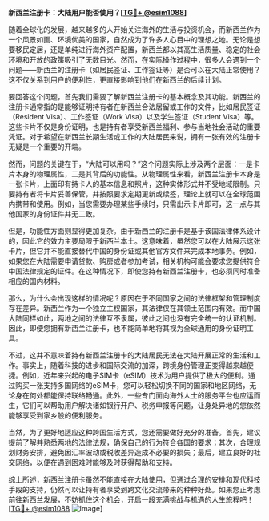 **新西兰注册卡：大陆用户能否使用？[[TG💪+ @esim1088](https://t.me/s/esim1088)]**

随着全球化的发展，越来越多的人开始关注海外的生活与投资机会，而新西兰作为一个风景如画、环境优美的国家，自然成为了许多人心目中的理想之地。无论是想要移民定居，还是单纯进行海外资产配置，新西兰都以其高生活质量、稳定的社会环境和开放的政策吸引了无数目光。然而，在实际操作过程中，很多人会遇到一个问题——新西兰的注册卡（如居民签证、工作签证等）是否可以在大陆正常使用？这不仅关系到用户的便利性，更直接影响到他们在新西兰的后续计划。

要回答这个问题，首先我们需要了解新西兰注册卡的基本概念及其功能。新西兰的注册卡通常指的是能够证明持有者在新西兰合法居留或工作的文件，比如居民签证（Resident Visa）、工作签证（Work Visa）以及学生签证（Student Visa）等。这些卡片不仅是身份证明，也是持有者享受新西兰福利、参与当地社会活动的重要凭证。对于希望在新西兰长期生活或工作的大陆居民来说，拥有一张有效的注册卡无疑是一个重要的开端。

然而，问题的关键在于，“大陆可以用吗？”这个问题实际上涉及两个层面：一是卡片本身的物理属性，二是其背后的功能性。从物理属性来看，新西兰注册卡本身是一张卡片，上面印有持卡人的基本信息和照片，这种实体形式并不受地域限制。只要持有者将卡片妥善保管，并按照要求定期更新或续签，理论上就可以在全球范围内携带和使用。例如，当您需要办理某些手续时，只需出示卡片即可，这一点与其他国家的身份证件并无二致。

但是，功能性方面则显得更加复杂。由于新西兰的注册卡是基于该国法律体系设计的，因此它的效力主要局限于新西兰本土。这意味着，虽然您可以在大陆展示这张卡片，但它并不能直接替代中国的身份证或其他官方文件来完成本地事务。例如，如果您在大陆需要申请贷款、购房或者参加考试，相关机构可能会要求您提供符合中国法律规定的证件。在这种情况下，即使您持有新西兰注册卡，也必须同时准备相应的国内材料。

那么，为什么会出现这样的情况呢？原因在于不同国家之间的法律框架和管理制度存在差异。新西兰作为一个独立主权国家，其法律仅在其领土范围内有效。而中国大陆同样如此，两地之间的法律互不隶属，彼此之间也没有完全统一的认证机制。因此，即便您拥有新西兰注册卡，也不能简单地将其视为全球通用的身份证明工具。

不过，这并不意味着持有新西兰注册卡的大陆居民无法在大陆开展正常的生活和工作。事实上，随着科技的进步和国际交流的加深，跨境身份管理正变得越来越便捷。例如，近年来兴起的电子SIM卡（eSIM）技术为用户提供了极大的便利。通过购买一张支持多国网络的eSIM卡，您可以轻松切换不同的国家和地区网络，无论身在何处都能保持联络畅通。此外，一些专门面向海外人士的服务平台也应运而生，它们可以帮助用户解决诸如银行开户、税务申报等问题，让身处异地的您依然能够享受到家乡般的便利服务。

当然，为了更好地适应这种跨国生活方式，您还需要做好充分的准备。首先，建议提前了解并熟悉两地的法律法规，确保自己的行为符合各国的要求；其次，合理规划财务安排，避免因汇率波动或税收差异造成不必要的损失；最后，建立良好的社交网络，以便在遇到困难时能够及时获得帮助和支持。

综上所述，新西兰注册卡虽然不能直接在大陆使用，但通过合理的安排和现代科技手段的支持，仍然可以让持有者享受到跨文化交流带来的种种好处。如果您正考虑前往新西兰发展，不妨抓住这个机会，开启一段充满挑战与机遇的人生旅程吧！[[TG💪+ @esim1088](https://t.me/s/esim1088) ![Image](https://i.postimg.cc/4NQfJmqS/Snipaste-2025-05-13-00-14-12.png)]